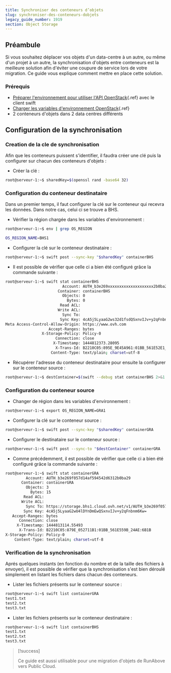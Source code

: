 ```yaml
---
title: Synchroniser des conteneurs d’objets
slug: synchroniser-des-conteneurs-dobjets
legacy_guide_number: 1919
section: Object Storage
---
```



## Préambule
Si vous souhaitez déplacer vos objets d'un data-centre à un autre, ou même d'un projet à un autre, la synchronisation d'objets entre conteneurs est la meilleure solution afin d'éviter une coupure de service lors de votre migration. Ce guide vous explique comment mettre en place cette solution.


### Prérequis
- [Préparer l'environnement pour utiliser l'API OpenStack]({legacy}1851){.ref} avec le client swift
- [Charger les variables d'environnement OpenStack]({legacy}1852){.ref}
- 2 conteneurs d'objets dans 2 data centres différents


## Configuration de la synchronisation

### Creation de la cle de synchronisation
Afin que les conteneurs puissent s'identifier, il faudra créer une clé puis la configurer sur chacun des conteneurs d'objets :

- Créer la clé :


```bash
root@serveur-1:~$ sharedKey=$(openssl rand -base64 32)
```


### Configuration du conteneur destinataire
Dans un premier temps, il faut configurer la clé sur le conteneur qui recevra les données. Dans notre cas, celui ci se trouve a BHS.

- Vérifier la région chargée dans les variables d'environnement :

```bash
root@serveur-1:~$ env | grep OS_REGION

OS_REGION_NAME=BHS1
```

- Configurer la clé sur le conteneur destinataire :

```bash
root@serveur-1:~$ swift post --sync-key "$sharedKey" containerBHS
```

- Il est possible de vérifier que celle ci a bien été configuré grâce la commande suivante :

```bash
root@serveur-1:~$ swift stat containerBHS
                         Account: AUTH_b3e269xxxxxxxxxxxxxxxxxxxx2b0ba29
                       Container: containerBHS
                         Objects: 0
                           Bytes: 0
                        Read ACL:
                       Write ACL:
                         Sync To:
                        Sync Key: 4cA5j5LyaaG2ws32d1fsdQSxnvIJv+y2qFnbnm6Kw=
Meta Access-Control-Allow-Origin: https://www.ovh.com
                   Accept-Ranges: bytes
                X-Storage-Policy: Policy-0
                      Connection: close
                     X-Timestamp: 1444812373.28095
                      X-Trans-Id: B2210C05:895E_9E45A961:01BB_561E52E1_16A3:5298
                    Content-Type: text/plain; charset=utf-8
```

- Récupérer l'adresse du conteneur destinataire pour ensuite la configurer sur le conteneur source :

```bash
root@serveur-1:~$ destContainer=$(swift --debug stat containerBHS 2>&1 | grep 'curl -i.*storage' | awk '{ print $4 }')
```



### Configuration du conteneur source
- Changer de région dans les variables d'environnement :

```bash
root@serveur-1:~$ export OS_REGION_NAME=GRA1
```

- Configurer la clé sur le conteneur source :

```bash
root@serveur-1:~$ swift post --sync-key "$sharedKey" containerGRA
```

- Configurer le destinataire sur le conteneur source :

```bash
root@serveur-1:~$ swift post --sync-to "$destContainer" containerGRA
```

- Comme précédemment, il est possible de vérifier que celle ci a bien été configuré grâce la commande suivante :

```bash
root@serveur-1:~$ swift stat containerGRA
         Account: AUTH_b3e269f057d14af594542d6312b0ba29
       Container: containerGRA
         Objects: 3
           Bytes: 15
        Read ACL:
       Write ACL:
         Sync To: https://storage.bhs1.cloud.ovh.net/v1/AUTH_b3e269f057d14af594542d6312b0ba29/containerBHS
        Sync Key: 4cA5j5LyaaG2wU4lDYnDmEwQSxnvIJv+y2qFnbnm6Kw=
   Accept-Ranges: bytes
      Connection: close
     X-Timestamp: 1444813114.55493
      X-Trans-Id: B2210C05:879E_052711B1:01BB_561E559B_24AE:6B1B
X-Storage-Policy: Policy-0
    Content-Type: text/plain; charset=utf-8
```



### Verification de la synchronisation
Aprés quelques instants (en fonction du nombre et de la taille des fichiers à envoyer), il est possible de vérifier que la synchronisation s'est bien déroulé simplement en listant les fichiers dans chacun des conteneurs.

- Lister les fichiers présents sur le conteneur source :

```bash
root@serveur-1:~$ swift list containerGRA
test1.txt
test2.txt
test3.txt
```

- Lister les fichiers présents sur le conteneur destinataire :

```bash
root@serveur-1:~$ swift list containerBHS
test1.txt
test2.txt
test3.txt
```




> [!success]
>
> Ce guide est aussi utilisable pour une migration d'objets de RunAbove vers
> Public Cloud.
> 